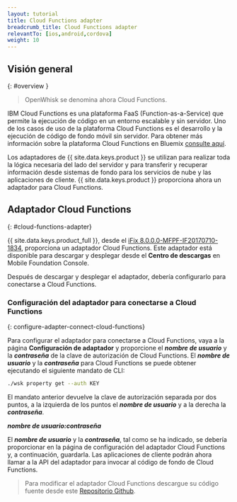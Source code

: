 ```yaml
---
layout: tutorial
title: Cloud Functions adapter
breadcrumb_title: Cloud Functions adapter
relevantTo: [ios,android,cordova]
weight: 10
---
```

<!-- NLS_CHARSET=UTF-8 -->
## Visión general 
{: #overview }

> OpenWhisk se denomina ahora Cloud Functions.

IBM Cloud Functions es una plataforma FaaS (Function-as-a-Service) que permite la ejecución de código en un entorno escalable y sin servidor. Uno de los casos de uso de la plataforma Cloud Functions es el desarrollo y la ejecución de código de fondo móvil sin servidor. Para obtener más información sobre la plataforma Cloud Functions en Bluemix [consulte aquí](https://console.bluemix.net/openwhisk/?env_id=ibm:yp:us-south). 

Los adaptadores de {{ site.data.keys.product }} se utilizan para realizar toda la lógica necesaria del lado del servidor y para transferir y recuperar información desde sistemas de fondo para los servicios de nube y las aplicaciones de cliente.
{{ site.data.keys.product }} proporciona ahora un adaptador para Cloud Functions. 

##  Adaptador Cloud Functions
{: #cloud-functions-adapter}

{{ site.data.keys.product_full }}, desde el [iFix 8.0.0.0-MFPF-IF20170710-1834](https://mobilefirstplatform.ibmcloud.com/blog/2017/07/11/8-0-ifix-release/), proporciona un adaptador Cloud Functions. Este adaptador está disponible para descargar y desplegar desde el **Centro de descargas** en Mobile Foundation Console. 

Después de descargar y desplegar el adaptador, debería configurarlo para conectarse a Cloud Functions. 

### Configuración del adaptador para conectarse a Cloud Functions
{: configure-adapter-connect-cloud-functions}

Para configurar el adaptador para conectarse a Cloud Functions, vaya a la página **Configuración de adaptador** y proporcione el _**nombre de usuario**_ y la _**contraseña**_ de la clave de autorización de Cloud Functions. El _**nombre de usuario**_ y la _**contraseña**_ para Cloud Functions se puede obtener ejecutando el siguiente mandato de CLI: 

```bash
./wsk property get --auth KEY
```

El mandato anterior devuelve la clave de autorización separada por dos puntos, a la izquierda de los puntos el _**nombre de usuario**_ y a la derecha la _**contraseña**_. 

_**nombre de usuario:contraseña**_

El _**nombre de usuario**_ y la _**contraseña**_, tal como se ha indicado, se debería proporcionar en la página de configuración del adaptador Cloud Functions y, a continuación, guardarla. Las aplicaciones de cliente podrán ahora llamar a la API del adaptador para invocar al código de fondo de Cloud Functions. 

>Para modificar el adaptador Cloud Functions descargue su código fuente desde este [Repositorio Github](https://github.com/mfpdev/mfp-extension-adapters). 
